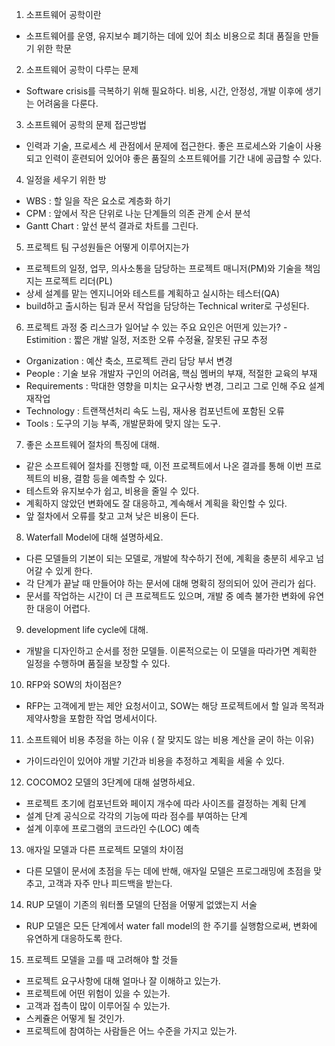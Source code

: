1. 소프트웨어 공학이란
- 소프트웨어를 운영, 유지보수 폐기하는 데에 있어 최소 비용으로 최대 품질을 만들기 위한 학문
2. 소프트웨어 공학이 다루는 문제
- Software crisis를 극복하기 위해 필요하다. 비용, 시간, 안정성, 개발 이후에 생기는 어려움을 다룬다.
3. 소프트웨어 공학의 문제 접근방법
- 인력과 기술, 프로세스 세 관점에서 문제에 접근한다. 좋은 프로세스와 기술이 사용되고 인력이 훈련되어 있어야 좋은 품질의 소프트웨어를 기간 내에 공급할 수 있다.
4. 일정을 세우기 위한 방
- WBS : 할 일을 작은 요소로 계층화 하기
- CPM : 앞에서 작은 단위로 나눈 단계들의 의존 관계 순서 분석
- Gantt Chart : 앞선 분석 결과로 차트를 그린다.
5. 프로젝트 팀 구성원들은 어떻게 이루어지는가
- 프로젝트의 일정, 업무, 의사소통을 담당하는 프로젝트 매니저(PM)와 기술을 책임지는 프로젝트 리더(PL)
- 상세 설계를 맡는 엔지니어와 테스트를 계획하고 실시하는 테스터(QA)
- build하고 출시하는 팀과 문서 작업을 담당하는 Technical writer로 구성된다.
6. 프로젝트 과정 중 리스크가 일어날 수 있는 주요 요인은 어떤게 있는가?
-Estimition : 짧은 개발 일정, 저조한 오류 수정율, 잘못된 규모 추정
- Organization : 예산 축소, 프로젝트 관리 담당 부서 변경
- People : 기술 보유 개발자 구인의 어려움, 핵심 멤버의 부재, 적절한 교육의 부재
- Requirements : 막대한 영향을 미치는 요구사항 변경, 그리고 그로 인해 주요 설계 재작업
- Technology : 트랜잭션처리 속도 느림, 재사용 컴포넌트에 포함된 오류
- Tools : 도구의 기능 부족, 개발문화에 맞지 않는 도구.
7. 좋은 소프트웨어 절차의 특징에 대해.
- 같은 소프트웨어 절차를 진행할 때, 이전 프로젝트에서 나온 결과를 통해 이번 프로젝트의 비용, 결함 등을 예측할 수 있다.
- 테스트와 유지보수가 쉽고, 비용을 줄일 수 있다.
- 계획하지 않았던 변화에도 잘 대응하고, 계속해서 계획을 확인할 수 있다.
- 앞 절차에서 오류를 찾고 고쳐 낮은 비용이 든다.
8. Waterfall Model에 대해 설명하세요.
- 다른 모델들의 기본이 되는 모델로, 개발에 착수하기 전에, 계획을 충분히 세우고 넘어갈 수 있게 한다. 
- 각 단계가 끝날 때 만들어야 하는 문서에 대해 명확히 정의되어 있어 관리가 쉽다.
- 문서를 작업하는 시간이 더 큰 프로젝트도 있으며, 개발 중 예측 불가한 변화에 유연한 대응이 어렵다.
9. development life cycle에 대해.
- 개발을 디자인하고 순서를 정한 모델들. 이론적으로는 이 모델을 따라가면 계획한 일정을 수행하며 품질을 보장할 수 있다.
10. RFP와 SOW의 차이점은?
- RFP는 고객에게 받는 제안 요청서이고, SOW는 해당 프로젝트에서 할 일과 목적과 제약사항을 포함한 작업 명세서이다.
11. 소프트웨어 비용 추정을 하는 이유 ( 잘 맞지도 않는 비용 계산을 굳이 하는 이유)
- 가이드라인이 있어야 개발 기간과 비용을 추정하고 계획을 세울 수 있다.
12. COCOMO2 모델의 3단계에 대해 설명하세요.
- 프로젝트 초기에 컴포넌트와 페이지 개수에 따라 사이즈를 결정하는 계획 단계
- 설계 단계 공식으로 각각의 기능에 따라 점수를 부여하는 단계
- 설계 이후에 프로그램의 코드라인 수(LOC) 예측
13. 애자일 모델과 다른 프로젝트 모델의 차이점
- 다른 모델이 문서에 초점을 두는 데에 반해, 애자일 모델은 프로그래밍에 초점을 맞추고, 고객과 자주 만나 피드백을 받는다.
14. RUP 모델이 기존의 워터폴 모델의 단점을 어떻게 없앴는지 서술
- RUP 모델은 모든 단계에서 water fall model의 한 주기를 실행함으로써, 변화에 유연하게 대응하도록 한다.
15. 프로젝트 모델을 고를 때 고려해야 할 것들
- 프로젝트 요구사항에 대해 얼마나 잘 이해하고 있는가.
- 프로젝트에 어떤 위험이 있을 수 있는가.
- 고객과 접촉이 많이 이루어질 수 있는가.
- 스케쥴은 어떻게 될 것인가.
- 프로젝트에 참여하는 사람들은 어느 수준을 가지고 있는가.
